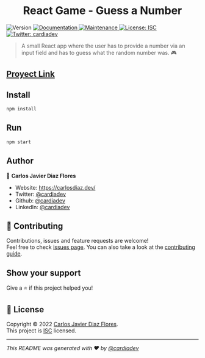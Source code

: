 <h1 align="center">React Game - Guess a Number</h1>
<p>
  <img alt="Version" src="https://img.shields.io/badge/version-1.0.0-blue.svg?cacheSeconds=2592000" />
  <a href="https://github.com/cardiadev/Guess-a-Number#readme" target="_blank">
    <img alt="Documentation" src="https://img.shields.io/badge/documentation-yes-brightgreen.svg" />
  </a>
  <a href="https://github.com/cardiadev/Guess-a-Number/graphs/commit-activity" target="_blank">
    <img alt="Maintenance" src="https://img.shields.io/badge/Maintained%3F-yes-green.svg" />
  </a>
  <a href="https://opensource.org/licenses/ISC" target="_blank">
    <img alt="License: ISC" src="https://img.shields.io/github/license/cardiadev/Hotel System" />
  </a>
  <a href="https://twitter.com/cardiadev" target="_blank">
    <img alt="Twitter: cardiadev" src="https://img.shields.io/twitter/follow/cardiadev.svg?style=social" />
  </a>
</p>

> A small React app where the user has to provide a number via an input field and has to guess what the random number was. 🎮

##  [Proyect Link](https://guess-a-number-azure.vercel.app/)

## Install

```sh
npm install
```

## Run

```sh
npm start
```

## Author

👤 **Carlos Javier Diaz Flores**

* Website: https://carlosdiaz.dev/
* Twitter: [@cardiadev](https://twitter.com/cardiadev)
* Github: [@cardiadev](https://github.com/cardiadev)
* LinkedIn: [@cardiadev](https://linkedin.com/in/cardiadev)

## 🤝 Contributing

Contributions, issues and feature requests are welcome!<br />Feel free to check [issues page](https://github.com/cardiadev/Guess-a-Number/issues). You can also take a look at the [contributing guide](https://github.com/cardiadev/Guess-a-Number/blob/master/CONTRIBUTING.md).

## Show your support

Give a ⭐️ if this project helped you!

## 📝 License

Copyright © 2022 [Carlos Javier Diaz Flores](https://github.com/cardiadev).<br />
This project is [ISC](https://opensource.org/licenses/ISC) licensed.

***
_This README was generated with ❤️  by [@cardiadev](https://github.com/cardiadev)_